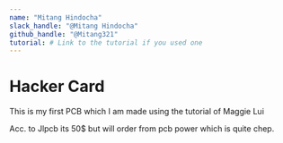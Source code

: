 ```yaml
---
name: "Mitang Hindocha"
slack_handle: "@Mitang Hindocha"
github_handle: "@Mitang321"
tutorial: # Link to the tutorial if you used one
---
```


# Hacker Card

<!-- Describe your board in 2-3 sentences. What are you making? What will it do? -->
This is my first PCB which I am made using the tutorial  of Maggie Lui
<!-- How much is it going to cost? -->
Acc. to Jlpcb its 50$ but will order from pcb power which is quite chep.

<!-- Tell us a little bit about your design process. What were some challenges? What helped? ***Totally optional*** -->
